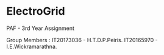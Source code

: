 # ElectroGrid
PAF - 3rd Year Assignment


Group Members :
IT20173036 - H.T.D.P.Peiris.
IT20165970 - I.E.Wickramarathna.
